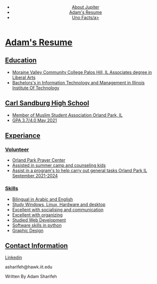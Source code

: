 <!Doctype html>
<html lang ='en'>
<head>
	<meta charset="utf-8">
	<title>Adam's Resume</title>
</head>
<body>
  <header>
    <nav>
      <ul>
        <li><a href="https://adam893-o.github.io/project-1-jupiter.html">About Jupiter</a></li>
        <li><a href="https://adam893-o.github.io/resume.html">Adam's Resume</a></li>
        <li><a href="https://adam893-o.github.io/Project-1-UNO">Uno Facts/a></li>
      </ul>
    </nav>
  </header>
  <h1>Adam's Resume</h1>
  <h2>Education</h2>
  <ul>
	<li>Moraine Valley Community College Palos Hill, IL Associates degree in Liberal Arts</li>
	<li>Bachelors's in Information Technology and Management in Illinois Institute Of Technology</li>
  </ul>
  <h2>Carl Sandburg High School</h2>
  <ul>
	<li>Member of Muslim Student Association Orland Park, IL</li>
	<li>GPA 3.7/4.0 May 2021</li>
  </ul>
  <h2>Experiance</h2>
  <h3>Volunteer</h3>
  <ul>
	<li>Orland Park Prayer Center</li>
	<li>Assisted in summer camp and counseling kids</li>
	<li>Assist in a program's to help carry out general tasks Orland Park IL September 2021-2024</li>
  </ul>
  <h3>Skills</h3>
  <ul>
	<li>Bilingual in Arabic and English</li>
	<li>Study Windows, Linux, Hardware and desktop</li>
	<li>Excellent with socialising and communication</li>
	<li>Excellent with organizing</li>
	<li>Studied Web Development</li>
	<li>Software skills in python</li>
	<li>Graphic Design</li>
  </ul>
  <h2>Contact Information</h2>
  <div>
  <p><a href="https://www.linkedin.com/feed/?trk=guest_homepage-basic_nav-header-signin" target="_blank">Linkedin</a></p>
  <p>asharifeh@hawk.iit.edu</p>
  </div>
  <footer>
  <p>Written By Adam Sharifeh</p>
  </footer>
</body>
</html>
